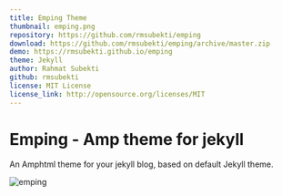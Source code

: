 ```yaml
---
title: Emping Theme
thumbnail: emping.png
repository: https://github.com/rmsubekti/emping
download: https://github.com/rmsubekti/emping/archive/master.zip
demo: https://rmsubekti.github.io/emping
theme: Jekyll
author: Rahmat Subekti
github: rmsubekti
license: MIT License
license_link: http://opensource.org/licenses/MIT
---
```

# Emping - Amp theme for jekyll
An Amphtml theme for your jekyll blog, based on default Jekyll theme.

![emping](https://cdn.rawgit.com/rmsubekti/emping/master/Screenshot.png)
